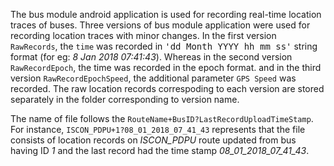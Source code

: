 The bus module android application is used for recording real-time location traces of buses. Three versions of bus module application were used for recording location traces with minor changes. In the first version `RawRecords`, the `time` was recorded in <tt>'dd Month YYYY hh mm ss'</tt>  string format (for eg: *8 Jan 2018 07:41:43*). Whereas in the second version `RawRecordEpoch`, the time was recorded in the epoch format. and in the third version `RawRecordEpochSpeed`, the additional parameter `GPS Speed` was recorded. The raw location records correspoding to each version are stored separately in the folder corresponding to version name.

The name of file follows the `RouteName+BusID?LastRecordUploadTimeStamp`. For instance, `ISCON_PDPU+1?08_01_2018_07_41_43` represents that the file consists of location records on *ISCON_PDPU* route updated from bus having ID *1* and the last record had the time stamp *08_01_2018_07_41_43*.
